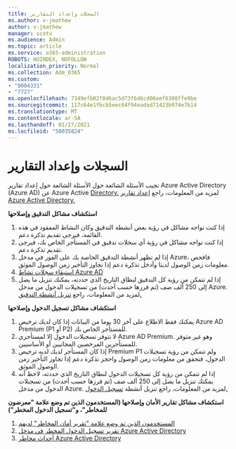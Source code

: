 ```yaml
---
title: السجلات وإعداد التقارير
ms.author: v-jmathew
author: v-jmathew
manager: scotv
ms.audience: Admin
ms.topic: article
ms.service: o365-administration
ROBOTS: NOINDEX, NOFOLLOW
localization_priority: Normal
ms.collection: Adm_O365
ms.custom:
- "9004331"
- "7727"
ms.openlocfilehash: 7349efb02f8d6ac5d73f6d6cd06eef6308ffe9be
ms.sourcegitcommit: 117c64e1fbcb5eec04f94eadad71423b974e7b14
ms.translationtype: MT
ms.contentlocale: ar-SA
ms.lasthandoff: 01/27/2021
ms.locfileid: "50035824"
---
```

# <a name="logs-and-reporting"></a>السجلات وإعداد التقارير

تجيب الأسئلة الشائعة حول الأسئلة الشائعة حول إعداد تقارير Azure Active Directory (Azure AD) عن Azure Active [Directory.](https://docs.microsoft.com/azure/active-directory/active-directory-reporting-faq) لمزيد من المعلومات، راجع [إعداد تقارير Azure Active Directory.](https://docs.microsoft.com/azure/active-directory/reports-monitoring/overview-reports)

**استكشاف مشاكل التدقيق وإصلاحها**

1. إذا كنت تواجه مشاكل في رؤية بعض أنشطة [](https://docs.microsoft.com/azure/active-directory/reports-monitoring/reference-audit-activities)التدقيق وكان النشاط المفقود في هذه القائمة، فيرجى تقديم تذكرة دعم.
2. إذا كنت تواجه مشاكل في رؤية أي سجلات تدقيق في المستأجر الخاص بك، فيرجى تقديم تذكرة دعم.
3. إذا لم تظهر أنشطة التدقيق الخاصة بك على الفور [](https://docs.microsoft.com/azure/active-directory/reports-monitoring/reference-reports-latencies) في مدخل Azure، فافحص معلومات زمن الوصول لدينا وأدخل تذكرة دعم إذا تجاوز التأخير زمن الوصول الموثق.
4. [استبقاء سجلات نشاط Azure AD](https://docs.microsoft.com/azure/active-directory/reports-monitoring/reference-reports-data-retention)
5. إذا لم تتمكن من رؤية كل التدقيق لنطاق التاريخ الذي حددته، يمكنك تنزيل ما يصل إلى 250 ألف صف (تم فرزها حسب أحدث) من تسجيلات الدخول من مدخل Azure. لمزيد من المعلومات، راجع [تنزيل أنشطة التدقيق.](https://docs.microsoft.com/azure/active-directory/reports-monitoring/quickstart-download-audit-report)

**استكشاف مشاكل تسجيل الدخول وإصلاحها**

1. يمكنك فقط الاطلاع على آخر 30 يوما من البيانات إذا كان لديك ترخيص Azure AD Premium (P1 أو P2) للمستأجر الخاص بك.
2. لا تتوفر تسجيلات الدخول إلا لمستأجري Azure AD Premium. وهو غير متوفر للمستأجرين المرخصين المجانيين أو الأساسيين.
3. إذا كان المستأجر لديك لديه ترخيص Premium P1 ولم تتمكن من رؤية [](https://docs.microsoft.com/azure/active-directory/reports-monitoring/reference-reports-latencies) تسجيلات الدخول، فتحقق من معلومات زمن الوصول واحجز تذكرة دعم إذا تجاوز التأخير زمن الوصول الموثق.
4. إذا لم تتمكن من رؤية كل تسجيلات الدخول لنطاق التاريخ الذي حددته، لاحظ أنه يمكنك تنزيل ما يصل إلى 250 ألف صف (تم فرزها حسب أحدث) من تسجيلات الدخول من مدخل Azure. لمزيد من المعلومات، راجع تنزيل أنشطة [تسجيل الدخول.](https://docs.microsoft.com/azure/active-directory/reports-monitoring/concept-sign-ins#download-sign-in-activities)

**استكشاف مشاكل تقارير الأمان وإصلاحها (المستخدمون الذين تم وضع علامة "معرضون للمخاطر"، و"تسجيل الدخول المخطر")**

1. [المستخدمون الذين تم وضع علامة "تقرير أمان المخاطر" لديهم](https://docs.microsoft.com/azure/active-directory/reports-monitoring/concept-user-at-risk)
2. [تقرير تسجيل الدخول المخطر في مدخل Azure Active Directory](https://docs.microsoft.com/azure/active-directory/reports-monitoring/concept-risky-sign-ins)
3. [أحداث مخاطر Azure Active Directory](https://docs.microsoft.com/azure/active-directory/reports-monitoring/concept-risk-events)
